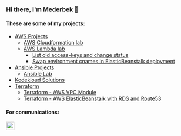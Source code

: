 ### Hi there, I'm Mederbek 👋
#### These are some of my projects:  
* [AWS Projects](https://github.com/MederD/AWS_playground)   
  * [AWS Cloudformation lab](https://github.com/MederD/AWS_playground/tree/main/cloudformation)  
  * [AWS Lambda lab](https://github.com/MederD/AWS_playground/tree/main/awsLambda)   
    * [List old access-keys and change status](https://github.com/MederD/AWS_playground/blob/main/awsLambda/change_status_key.py)   
    * [Swap environment cnames in ElasticBeanstalk deployment](https://github.com/MederD/AWS_playground/blob/main/awsLambda/swap_eb_url.py)  
* [Ansible Projects](https://github.com/MederD/ansible_certification_prep)  
  * [Ansible Lab](https://github.com/MederD/ansible_certification_prep/tree/main/ansible_lab)
* [Kodekloud Solutions](https://github.com/MederD/Kodekloud-Engineer-Tasks)  
* [Terraform](https://github.com/MederD/terraform_sprintqa)
  * [Terraform - AWS VPC Module](https://github.com/MederD/aws_vpc_module)   
  * [Terraform - AWS ElasticBeanstalk with RDS and Route53](https://github.com/MederD/terraform_sprintqa/tree/main/labs/elastic-beanstalk/EB)  


#### For communications:  
[<img align="left" alt="MederD | LinkedIn" width="22px" src="https://cdn.jsdelivr.net/npm/simple-icons@v3/icons/linkedin.svg" />][linkedin]

[linkedin]: https://www.linkedin.com/in/mederd
